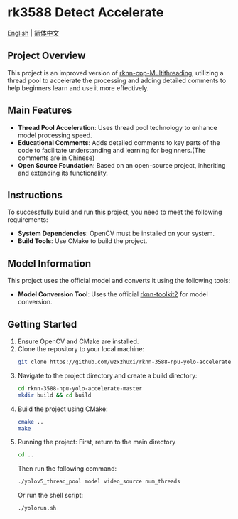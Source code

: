 # rk3588 Detect Accelerate

[English](README_en.md) | [简体中文](README.md)

## Project Overview

This project is an improved version of [rknn-cpp-Multithreading](https://github.com/leafqycc/rknn-cpp-Multithreading?tab=readme-ov-file), utilizing a thread pool to accelerate the processing and adding detailed comments to help beginners learn and use it more effectively.

## Main Features

- **Thread Pool Acceleration**: Uses thread pool technology to enhance model processing speed.
- **Educational Comments**: Adds detailed comments to key parts of the code to facilitate understanding and learning for beginners.(The comments are in Chinese)
- **Open Source Foundation**: Based on an open-source project, inheriting and extending its functionality.

## Instructions

To successfully build and run this project, you need to meet the following requirements:

- **System Dependencies**: OpenCV must be installed on your system.
- **Build Tools**: Use CMake to build the project.

## Model Information

This project uses the official model and converts it using the following tools:

- **Model Conversion Tool**: Uses the official [rknn-toolkit2](https://github.com/rockchip-linux/rknn-toolkit2/tree/master) for model conversion.

## Getting Started

1. Ensure OpenCV and CMake are installed.
2. Clone the repository to your local machine:
   ```bash
   git clone https://github.com/wzxzhuxi/rknn-3588-npu-yolo-accelerate
3. Navigate to the project directory and create a build directory:
   ```bash
   cd rknn-3588-npu-yolo-accelerate-master
   mkdir build && cd build
4. Build the project using CMake:
   ```bash
   cmake ..
   make
5. Running the project:
   First, return to the main directory
   ```bash
   cd ..
   ```
   Then run the following command:
   ```bash
   ./yolov5_thread_pool model video_source num_threads
   ```
   Or run the shell script:
   ```bash
   ./yolorun.sh
   ```
